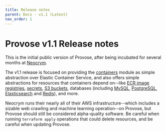 ```yaml
---
title: Release notes
parent: Docs - v1.1 (Latest)
nav_order: 1
---
```


# Provose v1.1 Release notes

This is the initial public version of Provose, after being incubated for several months at [Neocrym](https://neocrym.com).

The v1.1 release is focused on providing the [containers](../reference/containers/) module as simple abstraction over Elastic Container Service, and also offers simple abstractions for resources that containers depend on--like [ECR image registries](../reference/images/), [secrets](../reference/secrets/), [S3 buckets](../reference/s3_buckets/), databases (including [MySQL](../reference/mysql_clusters/), [PostgreSQL](../reference/postgresql_clusters/), [Elasticsearch](../reference/elasticsearch_clusters/) and [Redis](../reference/redis_clusters/)), and more.

Neocrym runs their nearly all of their AWS infrastructure--which includes a sizable web crawling and machine learning operation--on Provose, but Provose should still be considered alpha-quality software. Be careful when running `terraform apply` operations that could delete resources, and be careful when updating Provose.
